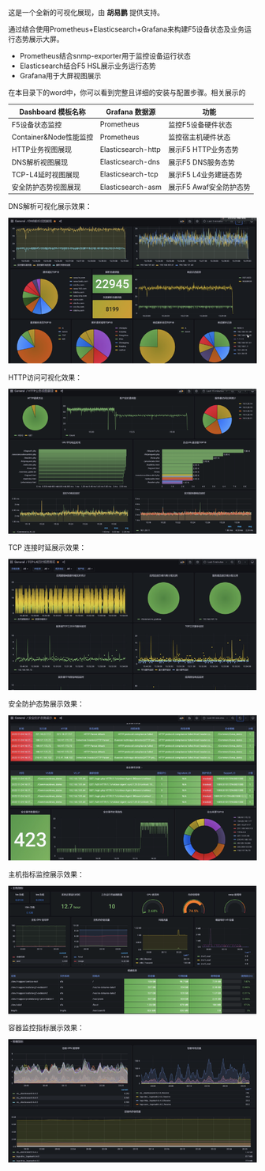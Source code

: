这是一个全新的可视化展现，由 **胡易鹏** 提供支持。

通过结合使用Prometheus+Elasticsearch+Grafana来构建F5设备状态及业务运行态势展示大屏。

* Prometheus结合snmp-exporter用于监控设备运行状态
* Elasticsearch结合F5 HSL展示业务运行态势
* Grafana用于大屏视图展示



在本目录下的word中，你可以看到完整且详细的安装与配置步骤。相关展示的

| **Dashboard 模板名称** | **Grafana 数据源** | **功能**                |
| ----------------------- | --------------------- | ----------------------- |
| F5设备状态监控          | Prometheus            | 监控F5设备硬件状态      |
| Container&Node性能监控  | Prometheus            | 监控宿主机硬件状态      |
| HTTP业务视图展现        | Elasticsearch-http    | 展示F5 HTTP业务态势     |
| DNS解析视图展现         | Elasticsearch-dns     | 展示F5 DNS服务态势      |
| TCP-L4延时视图展现      | Elasticsearch-tcp     | 展示F5 L4业务建链态势   |
| 安全防护态势视图展现    | Elasticsearch-asm     | 展示F5 Awaf安全防护态势 |

DNS解析可视化展示效果：

![image-20221129164756426](img/image-20221129164756426.png)



HTTP访问可视化效果：

![image-20221129164811794](img/image-20221129164811794.png)



TCP 连接时延展示效果：

![image-20221129164821310](img/image-20221129164821310.png)



安全防护态势展示效果：

![image-20221129164843441](img/image-20221129164843441.png)



主机指标监控展示效果：

![image-20221129164904264](img/image-20221129164904264.png)



容器监控指标展示效果：

![image-20221129165023587](img/image-20221129165023587.png)